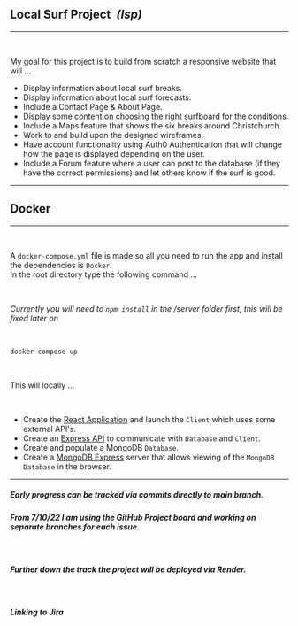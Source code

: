 ## <b> Local Surf Project </b><em>&nbsp;(lsp)</em>

---

<br>

My goal for this project is to build from scratch a responsive website that will ...

- Display information about local surf breaks.
- Display information about local surf forecasts.
- Include a Contact Page & About Page.
- Display some content on choosing the right surfboard for the conditions.
- Include a Maps feature that shows the six breaks around Christchurch.
- Work to and build upon the designed wireframes.
- Have account functionality using Auth0 Authentication that will change how the page is displayed depending on the user.
- Include a Forum feature where a user can post to the database (if they have the correct permissions) and let others know if the surf is good.

---

## Docker

---

<br>

A `docker-compose.yml` file is made so all you need to run the app and install the dependencies is `Docker`. <br>
In the root directory type the following command ...

<br>

<i>Currently you will need to `npm install` in the /server folder first, this will be fixed later on</i>

<br>

```shell
docker-compose up
```

<br>

This will locally ...

<br>

- Create the [React Application](http://localhost:3001/) and launch the `Client` which uses some external API's.
- Create an [Express API](http://localhost:5001/) to communicate with `Database` and `Client`.
- Create and populate a MongoDB `Database`.
- Create a [MongoDB Express](http://localhost:8111/) server that allows viewing of the `MongoDB Database` in the browser.

---

##### _Early progress can be tracked via commits directly to main branch._

##### _From 7/10/22 I am using the GitHub Project board and working on separate branches for each issue._

<br>

##### _Further down the track the project will be deployed via Render._

<br>

##### _Linking to Jira_
